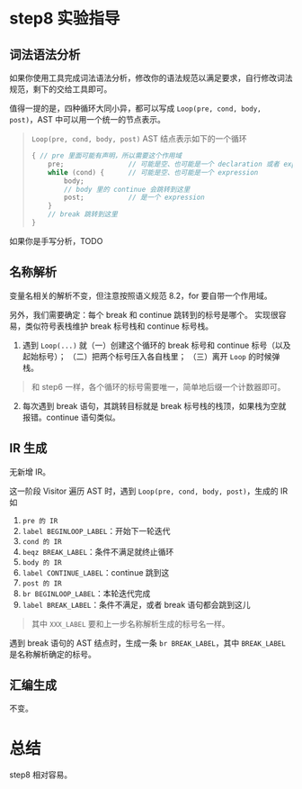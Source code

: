 # step8 实验指导

## 词法语法分析
如果你使用工具完成词法语法分析，修改你的语法规范以满足要求，自行修改词法规范，剩下的交给工具即可。

值得一提的是，四种循环大同小异，都可以写成 `Loop(pre, cond, body, post)`，AST 中可以用一个统一的节点表示。
> `Loop(pre, cond, body, post)` AST 结点表示如下的一个循环
> ```c
> { // pre 里面可能有声明，所以需要这个作用域
>     pre;                // 可能是空、也可能是一个 declaration 或者 expression
>     while (cond) {      // 可能是空、也可能是一个 expression
>         body;
>         // body 里的 continue 会跳转到这里
>         post;           // 是一个 expression
>     }
>     // break 跳转到这里
> }
> ```

如果你是手写分析，TODO

## 名称解析
变量名相关的解析不变，但注意按照语义规范 8.2，for 要自带一个作用域。

另外，我们需要确定：每个 break 和 continue 跳转到的标号是哪个。
实现很容易，类似符号表栈维护 break 标号栈和 continue 标号栈。
1. 遇到 `Loop(...)` 就（一）创建这个循环的 break 标号和 continue 标号（以及起始标号）；
    （二）把两个标号压入各自栈里；
    （三）离开 `Loop` 的时候弹栈。
> 和 step6 一样，各个循环的标号需要唯一，简单地后缀一个计数器即可。
2. 每次遇到 break 语句，其跳转目标就是 break 标号栈的栈顶，如果栈为空就报错。continue 语句类似。

## IR 生成
无新增 IR。

这一阶段 Visitor 遍历 AST 时，遇到 `Loop(pre, cond, body, post)`，生成的 IR 如
1. `pre 的 IR`
2. `label BEGINLOOP_LABEL`：开始下一轮迭代
3. `cond 的 IR`
4. `beqz BREAK_LABEL`：条件不满足就终止循环
5. `body 的 IR`
6. `label CONTINUE_LABEL`：continue 跳到这
7. `post 的 IR`
8. `br BEGINLOOP_LABEL`：本轮迭代完成
9. `label BREAK_LABEL`：条件不满足，或者 break 语句都会跳到这儿

> 其中 `XXX_LABEL` 要和上一步名称解析生成的标号名一样。

遇到 break 语句的 AST 结点时，生成一条 `br BREAK_LABEL`，其中 `BREAK_LABEL` 是名称解析确定的标号。

## 汇编生成
不变。

# 总结
step8 相对容易。

